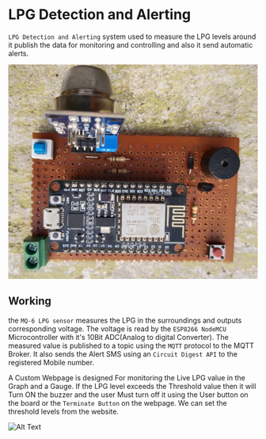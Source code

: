 # LPG Detection and Alerting  
`LPG Detection and Alerting` system used to measure the LPG levels around it publish the data for monitoring and controlling and also it send automatic alerts.

![Alt Text](Board-Front-view.jpg)

## Working
the `MQ-6 LPG sensor` measures the LPG in the surroundings and outputs corresponding voltage. The voltage is read by the `ESP8266 NodeMCU` Microcontroller with it's 10Bit ADC(Analog to digital Converter). The measured value is published to a topic using the `MQTT` protocol to the MQTT Broker. It also sends the Alert SMS using an `Circuit Digest API` to the registered Mobile number. 


A Custom Webpage is designed For monitoring the Live LPG value in the Graph and a Gauge. If the LPG level exceeds the Threshold value then it will Turn ON the buzzer and the user Must turn off it using the User button on the board or the `Terminate Button` on the webpage. We can set the threshold levels from the website. 

![Alt Text]()
